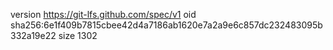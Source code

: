 version https://git-lfs.github.com/spec/v1
oid sha256:6e1f409b7815cbee42d4a7186ab1620e7a2a9e6c857dc232483095b332a19e22
size 1302
